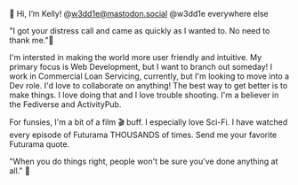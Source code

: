 👋 Hi, I’m Kelly!
@w3dd1e@mastodon.social
@w3dd1e everywhere else



"I got your distress call and came as quickly as I wanted to. No need to thank me."🚀

I'm intersted in making the world more user friendly and intuitive. My primary focus is Web Development, but I want to branch out someday! I work in Commercial Loan Servicing, currently, but I'm looking to move into a Dev role. I'd love to collaborate on anything! The best way to get better is to make things. I love doing that and I love trouble shooting. I'm a believer in the Fediverse and ActivityPub.

For funsies, I'm a bit of a film 🎬 buff. I especially love Sci-Fi.  I have watched every episode of Futurama THOUSANDS of times. Send me your favorite Futurama quote. 

"When you do things right, people won't be sure you've done anything at all." 🌌

<!---
w3dd1e/w3dd1e is a ✨ special ✨ repository because its `README.md` (this file) appears on your GitHub profile.
You can click the Preview link to take a look at your changes.
--->
